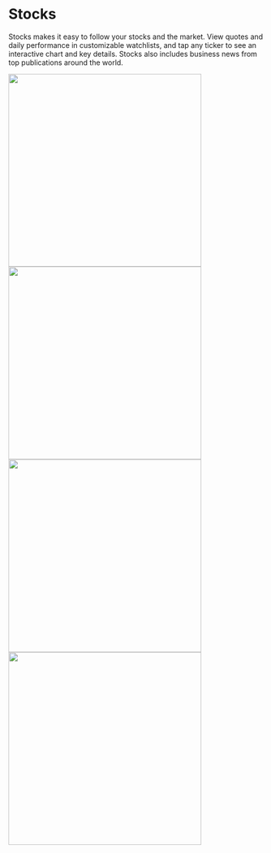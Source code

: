 # Stocks
Stocks makes it easy to follow your stocks and the market. View quotes and daily performance in customizable watchlists, and tap any ticker to see an interactive chart and key details. Stocks also includes business news from top publications around the world.







<img src=https://github.com/irpastukhov/Stocks/assets/102226100/f361165b-ae55-48c5-b760-8433e0ca1583 width=380>

<img src=https://github.com/irpastukhov/Stocks/assets/102226100/c8d3f702-85d0-46f9-9bc6-ae974d8e5507 width=380>





<img src=https://github.com/irpastukhov/Stocks/assets/102226100/208a5c57-aa6c-4d0f-937a-afc4e5ccd326 width=380>





<img src=https://github.com/irpastukhov/Stocks/assets/102226100/1bcccf4f-73ad-46db-a972-458c566cae4a width=380>
